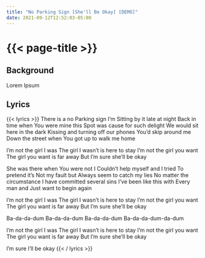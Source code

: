 ```yaml
---
title: "No Parking Sign [She'll Be Okay] [DEMO]"
date: 2021-09-12T12:52:03-05:00
---
```

# {{< page-title >}}

## Background
Lorem Ipsum

## Lyrics
{{< lyrics >}}
There is a no 
Parking sign I’m
Sitting by it late at night
Back in time when
You were mine this
Spot was cause for such delight
We would sit here in the dark
Kissing and turning off our phones
You’d skip around me
Down the street when
You got up to walk me home

I’m not the girl I was
The girl I wasn’t is here to stay
I’m not the girl you want
The girl you want is far away
But I’m sure she’ll be okay

She was there when
You were not I
Couldn’t help myself and I tried
To pretend it’s
Not my fault but
Always seem to catch my lies
No matter the circumstance
I have committed several sins
I’ve been like this with
Every man and
Just want to begin again

I’m not the girl I was
The girl I wasn’t is here to stay
I’m not the girl you want
The girl you want is far away
But I’m sure she’ll be okay

Ba-da-da-dum
Ba-da-da-dum
Ba-da-da-dum
Ba-da-da-dum-da-dum

I’m not the girl I was
The girl I wasn’t is here to stay
I’m not the girl you want
The girl you want is far away
But I’m sure she’ll be okay

I’m sure I’ll be okay
{{< / lyrics >}}
